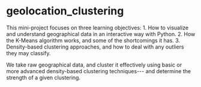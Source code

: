 # geolocation_clustering

This mini-project focuses on three learning objectives:
    1. How to visualize and understand geographical data in an interactive way with Python.
    2. How the K-Means algorithm works, and some of the shortcomings it has.
    3. Density-based clustering approaches, and how to deal with any outliers they may classify.
    
We take raw geographical data, and cluster it effectively using basic or more advanced density-based clustering techniques--- and determine the strength of a given clustering.  


